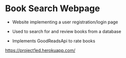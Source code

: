 # Book Search Webpage

- Website implementing a user registration/login page

- Used to search for and review books from a database

- Implements GoodReadsApi to rate books

https://project1ed.herokuapp.com/
